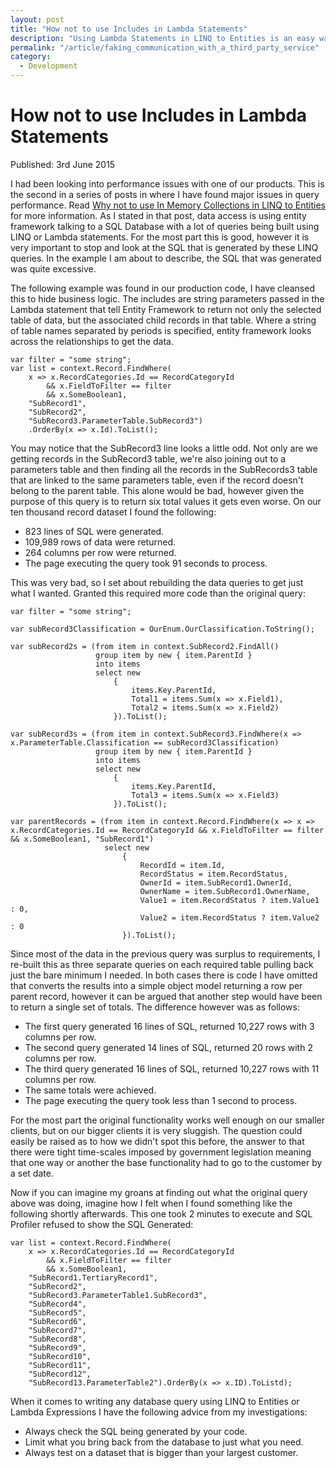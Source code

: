 ```yaml
---
layout: post
title: "How not to use Includes in Lambda Statements"
description: "Using Lambda Statements in LINQ to Entities is an easy way to include other entities in entity framework 4, but it comes at a cost."
permalink: "/article/faking_communication_with_a_third_party_service"
category:
  - Development
---
```


# How not to use Includes in Lambda Statements

Published: 3rd June 2015

I had been looking into performance issues with one of our products.  This is the second in a series of posts in where I have found major issues in query performance.  Read [Why not to use In Memory Collections in LINQ to Entities](/article/why_not_to_use_in_memory_collections_in_linq_to_entities) for more information.  As I stated in that post, data access is using entity framework talking to a SQL Database with a lot of queries being built using LINQ or Lambda statements.  For the most part this is good, however it is very important to stop and look at the SQL that is generated by these LINQ queries.  In the example I am about to describe, the SQL that was generated was quite excessive.

The following example was found in our production code, I have cleansed this to hide business logic.  The includes are string parameters passed in the Lambda statement that tell Entity Framework to return not only the selected table of data, but the associated child records in that table.  Where a string of table names separated by periods is specified, entity framework looks across the relationships to get the data.

```
var filter = "some string";
var list = context.Record.FindWhere(
    x => x.RecordCategories.Id == RecordCategoryId
        && x.FieldToFilter == filter
        && x.SomeBoolean1,
    "SubRecord1",
    "SubRecord2",
    "SubRecord3.ParameterTable.SubRecord3")
    .OrderBy(x => x.Id).ToList();
```

You may notice that the SubRecord3 line looks a little odd. Not only are we getting records in the SubRecord3 table, we're also joining out to a parameters table and then finding all the records in the SubRecords3 table that are linked to the same parameters table, even if the record doesn't belong to the parent table.  This alone would be bad, however given the purpose of this query is to return six total values it gets even worse.  On our ten thousand record dataset I found the following:

- 823 lines of SQL were generated.
- 109,989 rows of data were returned.
- 264 columns per row were returned.
- The page executing the query took 91 seconds to process.

This was very bad, so I set about rebuilding the data queries to get just what I wanted.  Granted this required more code than the original query:

```
var filter = "some string";

var subRecord3Classification = OurEnum.OurClassification.ToString();

var subRecord2s = (from item in context.SubRecord2.FindAll()
                   group item by new { item.ParentId }
                   into items
                   select new
                       {
                           items.Key.ParentId,
                           Total1 = items.Sum(x => x.Field1),
                           Total2 = items.Sum(x => x.Field2)
                       }).ToList();

var subRecord3s = (from item in context.SubRecord3.FindWhere(x => x.ParameterTable.Classification == subRecord3Classification)
                   group item by new { item.ParentId }
                   into items
                   select new
                       {
                           items.Key.ParentId,
                           Total3 = items.Sum(x => x.Field3)
                       }).ToList();

var parentRecords = (from item in context.Record.FindWhere(x => x => x.RecordCategories.Id == RecordCategoryId && x.FieldToFilter == filter && x.SomeBoolean1, "SubRecord1")
                     select new
                         {
                             RecordId = item.Id,
                             RecordStatus = item.RecordStatus,
                             OwnerId = item.SubRecord1.OwnerId,
                             OwnerName = item.SubRecord1.OwnerName,
                             Value1 = item.RecordStatus ? item.Value1 : 0,
                             Value2 = item.RecordStatus ? item.Value2 : 0
                         }).ToList();
```

Since most of the data in the previous query was surplus to requirements, I re-built this as three separate queries on each required table pulling back just the bare minimum I needed.  In both cases there is code I have omitted that converts the results into a simple object model returning a row per parent record, however it can be argued that another step would have been to return a single set of totals.  The difference however was as follows:

- The first query generated 16 lines of SQL, returned 10,227 rows with 3 columns per row.
- The second query generated 14 lines of SQL, returned 20 rows with 2 columns per row.
- The third query generated 16 lines of SQL, returned 10,227 rows with 11 columns per row.
- The same totals were achieved.
- The page executing the query took less than 1 second to process.

For the most part the original functionality works well enough on our smaller clients, but on our bigger clients it is very sluggish.  The question could easily be raised as to how we didn't spot this before, the answer to that there were tight time-scales imposed by government legislation meaning that one way or another the base functionality had to go to the customer by a set date.

Now if you can imagine my groans at finding out what the original query above was doing, imagine how I felt when I found something like the following shortly afterwards.  This one took 2 minutes to execute and SQL Profiler refused to show the SQL Generated:

```
var list = context.Record.FindWhere(
    x => x.RecordCategories.Id == RecordCategoryId
        && x.FieldToFilter == filter
        && x.SomeBoolean1,
    "SubRecord1.TertiaryRecord1",
    "SubRecord2",
    "SubRecord3.ParameterTable1.SubRecord3",
    "SubRecord4",
    "SubRecord5",
    "SubRecord6",
    "SubRecord7",
    "SubRecord8",
    "SubRecord9",
    "SubRecord10",
    "SubRecord11",
    "SubRecord12",
    "SubRecord13.ParameterTable2").OrderBy(x => x.ID).ToListd);
```

When it comes to writing any database query using LINQ to Entities or Lambda Expressions I have the following advice from my investigations:

- Always check the SQL being generated by your code.
- Limit what you bring back from the database to just what you need.
- Always test on a dataset that is bigger than your largest customer.